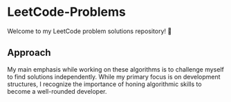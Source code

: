 # LeetCode-Problems

Welcome to my LeetCode problem solutions repository! 👋

## Approach

My main emphasis while working on these algorithms is to challenge myself to find solutions independently. While my primary focus is on development structures, I recognize the importance of honing algorithmic skills to become a well-rounded developer.

